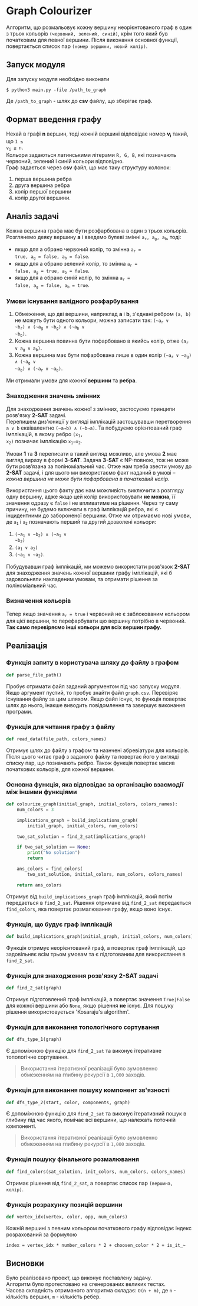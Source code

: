 # Graph Colourizer
Алгоритм, що розмальовує кожну вершину неорієнтованого граф в один з трьох кольорів `(червоний, зелений, синій)`, крім того який був початковим для певної вершини.
Після виконання основної функції, повертається список пар `(номер вершини, новий колір)`.

## Запуск модуля
Для запуску модуля необхідно виконати
```console
$ python3 main.py -file /path_to_graph
```
Де `/path_to_graph` - шлях до **csv** файлу, що зберігає граф.

## Формат введення графу
Нехай в графі **n** вершин, тоді кожній вершині відповідає номер **v<sub>i</sub>** такий, що <code>1 ≤ v<sub>i</sub> ≤ n</code>.<br>Кольори задаються латинськими літерами `R, G, B`, які позначають червоний, зелений і синій кольори відповідно.<br>
Граф задається через **csv** файл, що має таку структуру колонок: 
1. перша вершина ребра
2. друга вершина ребра
3. колір першої вершини
4. колір другої вершини.

## Аналіз задачі
Кожна вершина графа має бути розфарбована в один з трьох кольорів. Розглянемо деяку вершину **a** і введемо булеві змінні <code>a<sub>r</sub>, a<sub>g</sub>, a<sub>b</sub></code>, тоді:
- якщо для a обрано червоний колір, то змінна <code>a<sub>r</sub> = true, a<sub>g</sub> = false, a<sub>b</sub> = false</code>.
- якщо для a обрано зелений колір, то змінна <code>a<sub>r</sub> = false, a<sub>g</sub> = true, a<sub>b</sub> = false</code>.
- якщо для a обрано синій колір, то змінна <code>a<sub>r</sub> = false, a<sub>g</sub> = false, a<sub>b</sub> = true</code>.

### Умови існування валідного розфарбування
1. Обмеження, що дві вершини, наприклад **a** і **b**, з'єднані ребром `(a, b)` не можуть бути одного кольори, можна записати так:
<code>(~a<sub>r</sub> ∨ ~b<sub>r</sub>) ∧ (~a<sub>g</sub> ∨ ~b<sub>g</sub>) ∧ (~a<sub>b</sub> ∨ ~b<sub>b</sub>)</code>.
2. Кожна вершина повинна бути пофарбовано в якийсь колір, отже
<code>(a<sub>r</sub> ∨ a<sub>g</sub> ∨ a<sub>b</sub>)</code>.
3. Кожна вершина має бути пофарбована лише в один колір
<code>(~a<sub>r</sub> ∨ ~a<sub>g</sub>) ∧ (~a<sub>g</sub> ∨ ~a<sub>b</sub>) ∧ (~a<sub>r</sub> ∨ ~a<sub>b</sub>)</code>.

Ми отримали умови для кожної **вершини** та **ребра**.

### Знаходження значень змінних
Для знаходження значень кожної з змінних, застосуємо принципи розв'язку **2-SAT** задачі.<br>
Перепишем диз'юнкції у вигляді імплікацій застошувавши перетворення 
`a ∨ b` еквівалентно `(~a⇒b) ∧ (~b⇒a)`. Та побудуємо орієнтований граф імплікацій, в якому ребро <code>(x<sub>1</sub>, x<sub>2</sub>)</code> позначає імплікацію <code>x<sub>1</sub>⇒x<sub>2</sub></code>.<br>

Умови **1** та **3** переписати в такий вигляд можливо, але умова **2** має вигляд виразу в формі **3-SAT**. Задача **3-SAT** є NP-повною, тож не може бути розв’язана за поліноміальний час. Отже нам треба звести умову до **2-SAT** задачі, і для цього ми використаємо факт наданий в умові – *кожна вершина не може бути пофарбована в початковий колір*.<br>

Використання цього факту дає нам можливість виключити з розгляду одну вершину, адже якщо цей колір використовувати **не можна**, її значення одразу є `false` і не впливатиме на рішення. Через ту саму причину, не будемо включати в граф імплікацій ребра, які є інцидентними до забороненої вершини.
Отже ми отримаємо нові умови, де <code>a<sub>1</sub></code> і <code>a<sub>2</sub></code> позначають перший та другий дозволені кольори:
1. <code>(~a<sub>1</sub> ∨ ~b<sub>2</sub>) ∧ (~a<sub>1</sub> ∨ ~b<sub>2</sub>)</code>
2. <code>(a<sub>1</sub> ∨ a<sub>2</sub>)</code>
3. <code>(~a<sub>1</sub> ∨ ~a<sub>2</sub>)</code>.

Побудувавши граф імплікацій, ми можемо використати розв'язок **2-SAT** для знаходження значень кожної вершини графу імплікацій, які б задовольняли накладеним умовам, та отримати рішення за поліноміальний час. 

### Визначення кольорів
Тепер якщо значення <code>a<sub>r</sub> = true</code> і червоний не є заблокованим кольором для цієї вершини, то перефарбувати цю вершину потрібно в червоний.<br>
**Так само перевіряємо інші кольори для всіх вершин графу.**

## Реалізація

### Функція запиту в користувача шляху до файлу з графом
```python
def parse_file_path()
```
Пробує отримати файл заданий аргументом під час запуску модуля. Якщо аргумент пустий, то пробує знайти файл `graph.csv`. Перевіряє існування файлу за цим шляхом. Якщо файл існує, то функція повертає шлях до нього, інакше виводить повідомлення та завершує виконання програми.


### Функція для читання графу з файлу
```python
def read_data(file_path, colors_names)
```
Отримує шлях до файлу з графом та назнчені абревіатури для кольорів. Після цього читає граф з заданого файлу та повертає його у вигляді списку пар, що позначають ребро. Також функція повертає масив початкових кольорів, для кожної вершини.


### Основна функція, яка відповідає за організацію взаємодії між іншими функціями
```python
def colourize_graph(initial_graph, initial_colors, colors_names):
    num_colors = 3

    implications_graph = build_implications_graph(
        initial_graph, initial_colors, num_colors)

    two_sat_solution = find_2_sat(implications_graph)

    if two_sat_solution == None:
        print("No solution")
        return

    ans_colors = find_colors(
        two_sat_solution, initial_colors, num_colors, colors_names)

    return ans_colors
```
Отримує від `build_implications_graph` граф імплікацій, який потім передається в `find_2_sat`. Рішення отримане від `find_2_sat` передається `find_colors`, яка повертає розмалювання графу, якщо воно існує.


### Функція, що будує граф імплікацій
```python
def build_implications_graph(initial_graph, initial_colors, num_colors)
```
Функція отримує неорієнтований граф, а повертає граф імплікацій, що задовільняє всім трьом умовам та є підготованим для використання в `find_2_sat`.

### Функція для знаходження розв'язку 2-SAT задачі
```python
def find_2_sat(graph)
```
Отримує підготовлений граф імплікацій, а повертає значення `True|False` для кожної вершини або `None`, якщо рішення **не** існує. 
Для пошуку рішення використовується 'Kosaraju's algorithm'.


### Функція для виконання топологічного сортування
```python
def dfs_type_1(graph)
```
Є допоміжною функцію для `find_2_sat` та виконує ітеративне топологічне сортування.
> Використання ітеративної реалізації було зумовленно обмеженням на глибину рекурсії в `1,000` заходів.


### Функція для виконання пошуку компонент зв'язності
```python
def dfs_type_2(start, color, components, graph)
```
Є допоміжною функцію для `find_2_sat` та виконує ітеративний пошук в глибину під час якого, помічає всі вершини, що належать поточній компоненті.
> Використання ітеративної реалізації було зумовленно обмеженням на глибину рекурсії в `1,000` заходів.

### Функція пошуку фінального розмалювання
```python
def find_colors(sat_solution, init_colors, num_colors, colors_names)
```
Отримає рішення від `find_2_sat`, а повертає список пар `(вершина, колір)`.

### Функція розрахунку позицій вершини
```python
def vertex_idx(vertex, color, opp, num_colors)
```
Кожній вершині з певним кольором початкового графу відповідає індекс розрахований за формулою<br>
```
index = vertex_idx * number_colors * 2 + choosen_color * 2 + is_it_~
```

## Висновки
Було реалізовано проект, що виконує поставлену задачу.<br>
Алгоритм було протестовано на сгенерованих великих тестах.<br>
Часова складність отриманого алгоритма складає: `O(n + m)`, де `n` - кількість вершин, `m` - кількість ребер.
